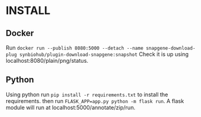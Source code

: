# INSTALL
## Docker
Run `docker run --publish 8080:5000 --detach --name snapgene-download-plug synbiohub/plugin-download-snapgene:snapshot` Check it is up using localhost:8080/plain/png/status.

## Python
Using python run `pip install -r requirements.txt` to install the requirements.
then run `FLASK_APP=app.py python -m flask run`.
A flask module will run at localhost:5000/annotate/zip/run.
